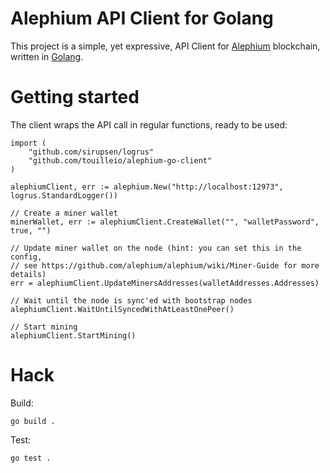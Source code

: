 Alephium API Client for Golang
====

This project is a simple, yet expressive, API Client
for [Alephium](https://alephium.org/) blockchain,
written in [Golang](https://golang.org/).

# Getting started

The client wraps the API call in regular functions, ready to be used:

```
import (
	"github.com/sirupsen/logrus"
	"github.com/touilleio/alephium-go-client"
)

alephiumClient, err := alephium.New("http://localhost:12973", logrus.StandardLogger())

// Create a miner wallet
minerWallet, err := alephiumClient.CreateWallet("", "walletPassword", true, "")

// Update miner wallet on the node (hint: you can set this in the config,
// see https://github.com/alephium/alephium/wiki/Miner-Guide for more details)
err = alephiumClient.UpdateMinersAddresses(walletAddresses.Addresses)

// Wait until the node is sync'ed with bootstrap nodes
alephiumClient.WaitUntilSyncedWithAtLeastOnePeer()

// Start mining
alephiumClient.StartMining()
```

# Hack

Build:

```
go build .
```

Test:

```
go test .
```
